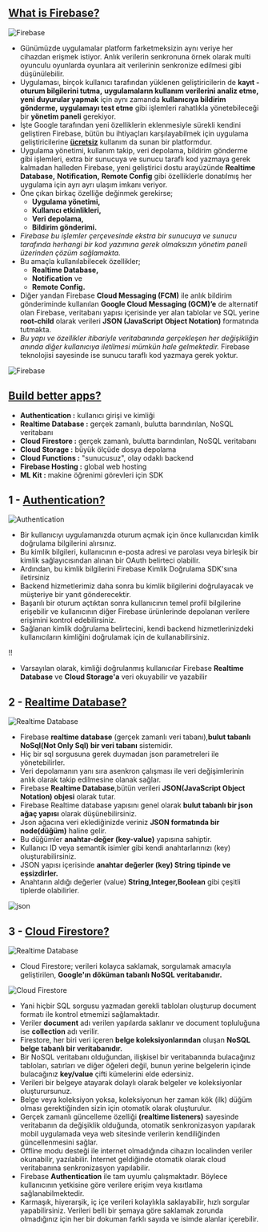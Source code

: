 ## [What is Firebase?](https://firebase.google.com/docs)

![Firebase](https://user-images.githubusercontent.com/59411109/208673197-1fb5d6eb-60c1-4634-bc14-8ddd6deb1fcc.png)

*  Günümüzde uygulamalar platform farketmeksizin aynı veriye her cihazdan erişmek istiyor. Anlık verilerin senkronuna örnek olarak multi oyunculu oyunlarda oyunlara ait verilerinin senkronize edilmesi gibi düşünülebilir. 
* Uygulaması, birçok kullanıcı tarafından yüklenen geliştiricilerin de **kayıt - oturum bilgilerini tutma,** **uygulamaların kullanım verilerini analiz etme,** **yeni duyurular yapmak** için aynı zamanda **kullanıcıya bildirim gönderme,** **uygulamayı test etme** gibi işlemleri rahatlıkla yönetebileceği bir **yönetim paneli** gerekiyor.
* İşte Google tarafından yeni özelliklerin eklenmesiyle sürekli kendini geliştiren Firebase, bütün bu ihtiyaçları karşılayabilmek için uygulama geliştiricilerine **[ücretsiz](https://firebase.google.com/pricing/)** kullanım da sunan bir platformdur.
* Uygulama yönetimi, kullanım takip, veri depolama, bildirim gönderme gibi işlemleri, extra bir sunucuya ve sunucu taraflı kod yazmaya gerek kalmadan halleden Firebase, yeni geliştirici dostu arayüzünde **Realtime Database,** **Notification,** **Remote Config** gibi özelliklerle donatılmış her uygulama için ayrı ayrı ulaşım imkanı veriyor.
* Öne çıkan birkaç özelliğe değinmek gerekirse;
    * **Uygulama yönetimi,**
    * **Kullanıcı etkinlikleri,**
    * **Veri depolama,**
    * **Bildirim gönderimi.**
* *Firebase bu işlemler çerçevesinde ekstra bir sunucuya ve sunucu tarafında herhangi bir kod yazımına gerek olmaksızın yönetim paneli üzerinden çözüm sağlamakta.*
* Bu amaçla kullanılabilecek özellikler; 
    * **Realtime Database,**
    * **Notification** ve 
    * **Remote Config.** 
* Diğer yandan Firebase **Cloud Messaging (FCM)** ile anlık bildirim gönderiminde kullanılan **Google Cloud Messaging (GCM)’e** de alternatif olan Firebase, veritabanı yapısı içerisinde yer alan tablolar ve SQL yerine **root-child** olarak verileri **JSON (JavaScript Object Notation)** formatında tutmakta. 
* *Bu yapı ve özellikler itibariyle veritabanında gerçekleşen her değişikliğin anında diğer kullanıcıya iletilmesi mümkün hale gelmektedir.* Firebase teknolojisi sayesinde ise sunucu taraflı kod yazmaya gerek yoktur. 

![Firebase](https://user-images.githubusercontent.com/59411109/208679894-460fb27e-dda5-4b70-ad1e-b8b5ce8f193a.png)

## [Build better apps?](https://console.firebase.google.com/u/0/)
* **Authentication :** kullanıcı girişi ve kimliği
* **Realtime Database :** gerçek zamanlı, bulutta barındırılan, NoSQL veritabanı
* **Cloud Firestore :** gerçek zamanlı, bulutta barındırılan, NoSQL veritabanı
* **Cloud Storage :** büyük ölçüde dosya depolama
* **Cloud Functions :** "sunucusuz", olay odaklı backend
* **Firebase Hosting :** global web hosting
* **ML Kit :** makine öğrenimi görevleri için SDK 

## 1 - [Authentication?](https://firebase.google.com/products/auth)

![Authentication](https://user-images.githubusercontent.com/59411109/208683525-e1009906-5b83-4902-8c82-8c8503ee195a.png)

* Bir kullanıcıyı uygulamanızda oturum açmak için önce kullanıcıdan kimlik doğrulama bilgilerini alırsınız.
*  Bu kimlik bilgileri, kullanıcının e-posta adresi ve parolası veya birleşik bir kimlik sağlayıcısından alınan bir OAuth belirteci olabilir. 
* Ardından, bu kimlik bilgilerini Firebase Kimlik Doğrulama SDK'sına iletirsiniz
* Backend hizmetlerimiz daha sonra bu kimlik bilgilerini doğrulayacak ve müşteriye bir yanıt gönderecektir.
* Başarılı bir oturum açtıktan sonra kullanıcının temel profil bilgilerine erişebilir ve kullanıcının diğer Firebase ürünlerinde depolanan verilere erişimini kontrol edebilirsiniz.
* Sağlanan kimlik doğrulama belirtecini, kendi backend hizmetlerinizdeki kullanıcıların kimliğini doğrulamak için de kullanabilirsiniz.

:bangbang:

* Varsayılan olarak, kimliği doğrulanmış kullanıcılar Firebase **Realtime Database** ve **Cloud Storage'a** veri okuyabilir ve yazabilir

## 2 - [Realtime Database?](https://firebase.google.com/products/realtime-database/)

![Realtime Database](https://user-images.githubusercontent.com/59411109/208687619-059d08f6-3b74-4e8a-881a-5b48071d844a.gif)

* Firebase **realtime database** (gerçek zamanlı veri tabanı),**bulut tabanlı NoSql(Not Only Sql) bir veri tabanı** sistemidir.
* Hiç bir sql sorgusuna gerek duymadan json parametreleri ile yönetebilirler.
* Veri depolamanın yanı sıra asenkron çalışması ile veri değişimlerinin anlık olarak takip edilmesine olanak sağlar.
* Firebase **Realtime Database**,bütün verileri **JSON(JavaScript Object Notation) objesi** olarak tutar.
* Firebase Realtime database yapısını genel olarak **bulut tabanlı bir json ağaç yapısı** olarak düşünebilirsiniz.
* Json ağacına veri eklediğinizde  veriniz **JSON formatında bir node(düğüm)** haline gelir. 
* Bu düğümler **anahtar-değer (key-value)** yapısına sahiptir.
* Kullanıcı ID veya semantik isimler gibi kendi anahtarlarınızı (key) oluşturabilirsiniz.
* JSON yapısı içerisinde **anahtar değerler (key) String tipinde ve eşsizdirler.**
* Anahtarın aldığı değerler (value) **String,Integer,Boolean** gibi çeşitli tiplerde olabilirler.

![json](https://user-images.githubusercontent.com/59411109/208705732-ecd0c262-09ca-4264-a8b9-341180ba5a91.png)

## 3 - [Cloud Firestore?](https://firebase.google.com/products/firestore/)

![Realtime Database](https://user-images.githubusercontent.com/59411109/208687619-059d08f6-3b74-4e8a-881a-5b48071d844a.gif)

* Cloud Firestore; verileri kolayca saklamak, sorgulamak amacıyla geliştirilen, **Google'ın döküman tabanlı NoSQL veritabanıdır.**

![Cloud Firestore](https://user-images.githubusercontent.com/59411109/208693276-a42d953e-99c1-49db-b833-50db51950523.png)

* Yani hiçbir SQL sorgusu yazmadan gerekli tabloları oluşturup document formatı ile kontrol etmemizi sağlamaktadır.
* Veriler **document** adı verilen yapılarda saklanır ve document topluluğuna ise **collection** adı verilir. 
* Firestore, her biri veri içeren **belge koleksiyonlarından** oluşan **NoSQL belge tabanlı bir veritabanıdır.**
* Bir NoSQL veritabanı olduğundan, ilişkisel bir veritabanında bulacağınız tabloları, satırları ve diğer öğeleri değil, bunun yerine belgelerin içinde bulacağınız **key/value** çifti kümelerini elde edersiniz.
* Verileri bir belgeye atayarak dolaylı olarak belgeler ve koleksiyonlar oluşturursunuz.
* Belge veya koleksiyon yoksa, koleksiyonun her zaman kök (ilk) düğüm olması gerektiğinden sizin için otomatik olarak oluşturulur. 
* Gerçek zamanlı güncelleme özelliği **(realtime listeners)** sayesinde veritabanın da değişiklik olduğunda, otomatik senkronizasyon yapılarak mobil uygulamada veya web sitesinde verilerin kendiliğinden güncellenmesini sağlar.
* Offline modu desteği ile internet olmadığında cihazın localinden veriler okunabilir, yazılabilir. İnternet geldiğinde otomatik olarak cloud veritabanına senkronizasyon yapılabilir.
* Firebase **Authentication** ile tam uyumlu çalışmaktadır. Böylece kullanıcının yetkisine göre verilere erişim veya kısıtlama sağlanabilmektedir.
* Karmaşık, hiyerarşik, iç içe verileri kolaylıkla saklayabilir, hızlı sorgular yapabilirsiniz. Verileri belli bir şemaya göre saklamak zorunda olmadığınız için her bir dokuman farklı sayıda ve isimde alanlar içerebilir.








